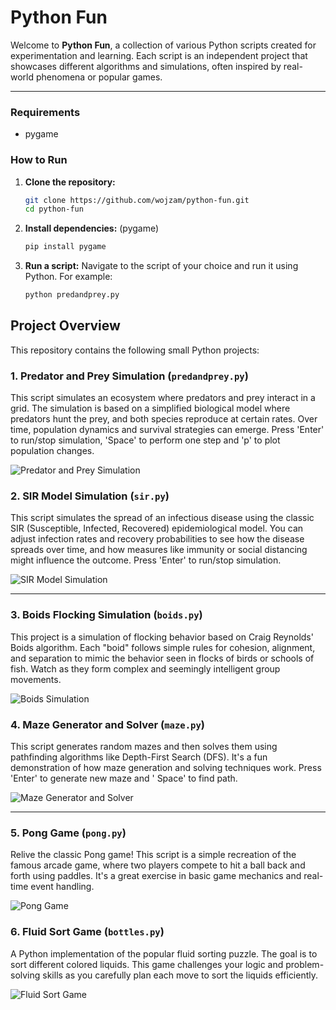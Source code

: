 # Python Fun

Welcome to **Python Fun**, a collection of various Python scripts created for experimentation and learning. Each script
is an independent project that showcases different algorithms and simulations, often inspired by real-world phenomena or
popular games.

---

### Requirements

- pygame

### How to Run

1. **Clone the repository:**
   ```bash
   git clone https://github.com/wojzam/python-fun.git
   cd python-fun
    ```
2. **Install dependencies:** (pygame)
   ```bash
   pip install pygame
    ```
3. **Run a script:** Navigate to the script of your choice and run it using Python. For example:
   ```bash
   python predandprey.py
    ```

## Project Overview

This repository contains the following small Python projects:

### 1. Predator and Prey Simulation (`predandprey.py`)

This script simulates an ecosystem where predators and prey interact in a grid. The simulation is based on a simplified
biological model where predators hunt the prey, and both species reproduce at certain rates. Over time, population
dynamics and survival strategies can emerge. Press 'Enter' to run/stop simulation, 'Space' to perform one step and 'p'
to
plot population changes.

<p>
  <img src="img/1.png" alt="Predator and Prey Simulation">
</p>

### 2. SIR Model Simulation (`sir.py`)

This script simulates the spread of an infectious disease using the classic SIR (Susceptible, Infected, Recovered)
epidemiological model. You can adjust infection rates and recovery probabilities to see how the disease spreads over
time, and how measures like immunity or social distancing might influence the outcome. Press 'Enter' to run/stop
simulation.

<p>
  <img src="img/2.png" alt="SIR Model Simulation">
</p>

---

### 3. Boids Flocking Simulation (`boids.py`)

This project is a simulation of flocking behavior based on Craig Reynolds' Boids algorithm. Each "boid" follows simple
rules for cohesion, alignment, and separation to mimic the behavior seen in flocks of birds or schools of fish. Watch as
they form complex and seemingly intelligent group movements.

<p>
  <img src="img/3.png" alt="Boids Simulation">
</p>

### 4. Maze Generator and Solver (`maze.py`)

This script generates random mazes and then solves them using pathfinding algorithms like Depth-First Search (DFS).
It's a fun demonstration of how maze generation and solving techniques work. Press 'Enter' to generate new maze and '
Space' to find path.

<p>
  <img src="img/4.png" alt="Maze Generator and Solver">
</p>

---

### 5. Pong Game (`pong.py`)

Relive the classic Pong game! This script is a simple recreation of the famous arcade game, where two players compete to
hit a ball back and forth using paddles. It's a great exercise in basic game mechanics and real-time event handling.

<p>
  <img src="img/5.png" alt="Pong Game">
</p>

### 6. Fluid Sort Game (`bottles.py`)

A Python implementation of the popular fluid sorting puzzle. The goal is to sort different colored liquids.
This game challenges your logic and problem-solving skills as you carefully plan each move to
sort the liquids efficiently.

<p>
  <img src="img/6.png" alt="Fluid Sort Game">
</p>                                 